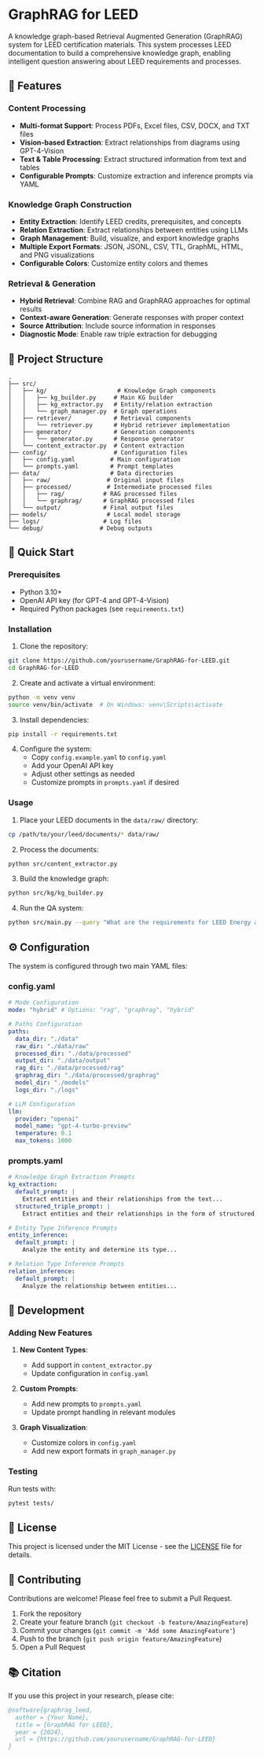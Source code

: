 # GraphRAG for LEED

A knowledge graph-based Retrieval Augmented Generation (GraphRAG) system for LEED certification materials. This system processes LEED documentation to build a comprehensive knowledge graph, enabling intelligent question answering about LEED requirements and processes.

## 🌟 Features

### Content Processing

- **Multi-format Support**: Process PDFs, Excel files, CSV, DOCX, and TXT files
- **Vision-based Extraction**: Extract relationships from diagrams using GPT-4-Vision
- **Text & Table Processing**: Extract structured information from text and tables
- **Configurable Prompts**: Customize extraction and inference prompts via YAML

### Knowledge Graph Construction

- **Entity Extraction**: Identify LEED credits, prerequisites, and concepts
- **Relation Extraction**: Extract relationships between entities using LLMs
- **Graph Management**: Build, visualize, and export knowledge graphs
- **Multiple Export Formats**: JSON, JSONL, CSV, TTL, GraphML, HTML, and PNG visualizations
- **Configurable Colors**: Customize entity colors and themes

### Retrieval & Generation

- **Hybrid Retrieval**: Combine RAG and GraphRAG approaches for optimal results
- **Context-aware Generation**: Generate responses with proper context
- **Source Attribution**: Include source information in responses
- **Diagnostic Mode**: Enable raw triple extraction for debugging

## 📁 Project Structure

```
.
├── src/
│   ├── kg/                    # Knowledge Graph components
│   │   ├── kg_builder.py     # Main KG builder
│   │   ├── kg_extractor.py   # Entity/relation extraction
│   │   └── graph_manager.py  # Graph operations
│   ├── retriever/            # Retrieval components
│   │   └── retriever.py      # Hybrid retriever implementation
│   ├── generator/            # Generation components
│   │   └── generator.py      # Response generator
│   └── content_extractor.py  # Content extraction
├── config/                   # Configuration files
│   ├── config.yaml          # Main configuration
│   └── prompts.yaml         # Prompt templates
├── data/                    # Data directories
│   ├── raw/                # Original input files
│   ├── processed/          # Intermediate processed files
│   │   ├── rag/           # RAG processed files
│   │   └── graphrag/      # GraphRAG processed files
│   └── output/            # Final output files
├── models/                 # Local model storage
├── logs/                  # Log files
└── debug/                # Debug outputs
```

## 🚀 Quick Start

### Prerequisites

- Python 3.10+
- OpenAI API key (for GPT-4 and GPT-4-Vision)
- Required Python packages (see `requirements.txt`)

### Installation

1. Clone the repository:

```bash
git clone https://github.com/yourusername/GraphRAG-for-LEED.git
cd GraphRAG-for-LEED
```

2. Create and activate a virtual environment:

```bash
python -m venv venv
source venv/bin/activate  # On Windows: venv\Scripts\activate
```

3. Install dependencies:

```bash
pip install -r requirements.txt
```

4. Configure the system:
   - Copy `config.example.yaml` to `config.yaml`
   - Add your OpenAI API key
   - Adjust other settings as needed
   - Customize prompts in `prompts.yaml` if desired

### Usage

1. Place your LEED documents in the `data/raw/` directory:

```bash
cp /path/to/your/leed/documents/* data/raw/
```

2. Process the documents:

```bash
python src/content_extractor.py
```

3. Build the knowledge graph:

```bash
python src/kg/kg_builder.py
```

4. Run the QA system:

```bash
python src/main.py --query "What are the requirements for LEED Energy and Atmosphere credits?"
```

## ⚙️ Configuration

The system is configured through two main YAML files:

### config.yaml

```yaml
# Mode Configuration
mode: "hybrid" # Options: "rag", "graphrag", "hybrid"

# Paths Configuration
paths:
  data_dir: "./data"
  raw_dir: "./data/raw"
  processed_dir: "./data/processed"
  output_dir: "./data/output"
  rag_dir: "./data/processed/rag"
  graphrag_dir: "./data/processed/graphrag"
  model_dir: "./models"
  logs_dir: "./logs"

# LLM Configuration
llm:
  provider: "openai"
  model_name: "gpt-4-turbo-preview"
  temperature: 0.1
  max_tokens: 1000
```

### prompts.yaml

```yaml
# Knowledge Graph Extraction Prompts
kg_extraction:
  default_prompt: |
    Extract entities and their relationships from the text...
  structured_triple_prompt: |
    Extract entities and their relationships in the form of structured triples...

# Entity Type Inference Prompts
entity_inference:
  default_prompt: |
    Analyze the entity and determine its type...

# Relation Type Inference Prompts
relation_inference:
  default_prompt: |
    Analyze the relationship between entities...
```

## 🔧 Development

### Adding New Features

1. **New Content Types**:

   - Add support in `content_extractor.py`
   - Update configuration in `config.yaml`

2. **Custom Prompts**:

   - Add new prompts to `prompts.yaml`
   - Update prompt handling in relevant modules

3. **Graph Visualization**:
   - Customize colors in `config.yaml`
   - Add new export formats in `graph_manager.py`

### Testing

Run tests with:

```bash
pytest tests/
```

## 📝 License

This project is licensed under the MIT License - see the [LICENSE](LICENSE) file for details.

## 🤝 Contributing

Contributions are welcome! Please feel free to submit a Pull Request.

1. Fork the repository
2. Create your feature branch (`git checkout -b feature/AmazingFeature`)
3. Commit your changes (`git commit -m 'Add some AmazingFeature'`)
4. Push to the branch (`git push origin feature/AmazingFeature`)
5. Open a Pull Request

## 📚 Citation

If you use this project in your research, please cite:

```bibtex
@software{graphrag_leed,
  author = {Your Name},
  title = {GraphRAG for LEED},
  year = {2024},
  url = {https://github.com/yourusername/GraphRAG-for-LEED}
}
```
